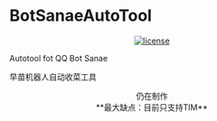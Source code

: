 # BotSanaeAutoTool  
</div>
<p align="center">
  <a href="https://raw.githubusercontent.com/Sorrow-Scarlet/BotSanaeAutoTool/master/LICENSE">
    <img src="https://img.shields.io/github/license/Sorrow-Scarlet/BotSanaeAutoTool" alt="license">
  </a>
</p>
Autotool fot QQ Bot Sanae  

早苗机器人自动收菜工具  

<center>仍在制作</center>  
<center>**最大缺点：目前只支持TIM**</center>
